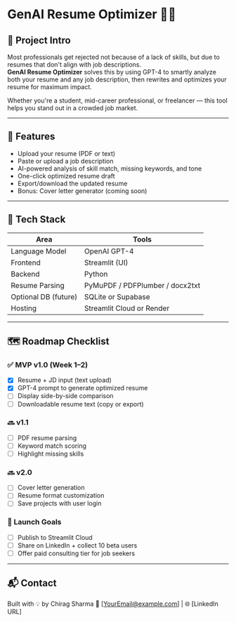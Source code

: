 # GenAI Resume Optimizer 🧠📄

## 🚀 Project Intro

Most professionals get rejected not because of a lack of skills, but due to resumes that don't align with job descriptions.  
**GenAI Resume Optimizer** solves this by using GPT-4 to smartly analyze both your resume and any job description, then rewrites and optimizes your resume for maximum impact.

Whether you're a student, mid-career professional, or freelancer — this tool helps you stand out in a crowded job market.

---

## 🔧 Features

- Upload your resume (PDF or text)
- Paste or upload a job description
- AI-powered analysis of skill match, missing keywords, and tone
- One-click optimized resume draft
- Export/download the updated resume
- Bonus: Cover letter generator (coming soon)

---

## 🧠 Tech Stack

| Area | Tools |
|------|-------|
| Language Model | OpenAI GPT-4 |
| Frontend | Streamlit (UI) |
| Backend | Python |
| Resume Parsing | PyMuPDF / PDFPlumber / docx2txt |
| Optional DB (future) | SQLite or Supabase |
| Hosting | Streamlit Cloud or Render |

---

## 🗺️ Roadmap Checklist

### ✅ MVP v1.0 (Week 1–2)
- [x] Resume + JD input (text upload)
- [x] GPT-4 prompt to generate optimized resume
- [ ] Display side-by-side comparison
- [ ] Downloadable resume text (copy or export)

### 🔜 v1.1
- [ ] PDF resume parsing
- [ ] Keyword match scoring
- [ ] Highlight missing skills

### 🔜 v2.0
- [ ] Cover letter generation
- [ ] Resume format customization
- [ ] Save projects with user login

### 🚀 Launch Goals
- [ ] Publish to Streamlit Cloud
- [ ] Share on LinkedIn + collect 10 beta users
- [ ] Offer paid consulting tier for job seekers

---

## 📬 Contact

Built with 💡 by Chirag Sharma 
📧 [YourEmail@example.com] | 🌐 [LinkedIn URL]  
